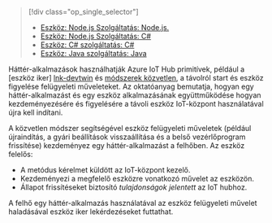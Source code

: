 > [!div class="op_single_selector"]
> * [Eszköz: Node.js Szolgáltatás: Node.js.](../articles/iot-hub/iot-hub-node-node-device-management-get-started.md)
> * [Eszköz: Node.js Szolgáltatás: C#](../articles/iot-hub/iot-hub-csharp-node-device-management-get-started.md)
> * [Eszköz: C# szolgáltatás: C#](../articles/iot-hub/iot-hub-csharp-csharp-device-management-get-started.md)
> * [Eszköz: Java szolgáltatás: Java](../articles/iot-hub/iot-hub-java-java-device-management-getstarted.md)

Háttér-alkalmazások használhatják Azure IoT Hub primitívek, például a [eszköz iker] [ lnk-devtwin] és [módszerek közvetlen][lnk-c2dmethod], a távolról start és eszköz figyelése felügyeleti műveleteket. Az oktatóanyag bemutatja, hogyan egy háttér-alkalmazást és egy eszköz alkalmazásának együttműködése hogyan kezdeményezésére és figyelésére a távoli eszköz IoT-központ használatával újra kell indítani.

A közvetlen módszer segítségével eszköz felügyeleti műveletek (például újraindítás, a gyári beállítások visszaállítása és a belső vezérlőprogram frissítése) kezdeményez egy háttér-alkalmazást a felhőben. Az eszköz felelős:

* A metódus kérelmet küldött az IoT-központ kezelő.
* Kezdeményezi a megfelelő eszközre vonatkozó művelet az eszközön.
* Állapot frissítéseket biztosító *tulajdonságok jelentett* az IoT hubhoz.

A felhő egy háttér-alkalmazás használatával az eszköz felügyeleti művelet haladásával eszköz iker lekérdezéseket futtathat.

[lnk-devtwin]: ../articles/iot-hub/iot-hub-devguide-device-twins.md
[lnk-c2dmethod]: ../articles/iot-hub/iot-hub-devguide-direct-methods.md
